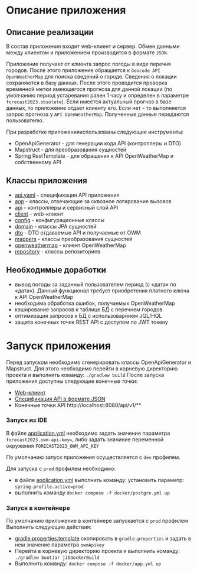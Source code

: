 # Описание приложения

## Описание реализации

В состав приложения входит web-клиент и сервер. Обмен данными между клиентом и приложением производится в
формате `JSON`.

Приложение получает от клиента запрос погоды в виде перечня городов. После этого приложение обращается
к `Geocode API OpenWeatherMap` для поиска сведений о городе. Сведения о локации сохраняются в базу данных. После этого
проводится проверка временной метки имеющегося прогноза для данной локации (по умолчанию период устаревания равен 1 часу
и определен в параметре `forecast2023.obsolete`). Если имеется актуальный прогноз в базе данных, то приложение отдает
клиенту
его. Если нет - то выполняется запрос прогноза у `API OpenWeatherMap`. Полученные данные передаются пользователю.

При разработке приложенияиспользованы следующие инструменты:

* OpenApiGenerator - для генерации кода API (контроллеры и DTO)
* Mapstruct - для преобразования сущностей
* Spring RestTemplate - для обращения к API OpenWeatherMap и собственному API

## Классы приложения

* [api.yaml](src%2Fmain%2Fresources%2Fstatic%2Fapi.yaml) - спецификация API приложения
* [aop](src%2Fmain%2Fjava%2Fvitaliiev%2Fforecast2023%2Faop) - классы, отвечающие за сквозное логирование вызовов
* [api](src/main/java/vitaliiev/forecast2023/api) - контроллеры и сервисный слой API
* [client](src%2Fmain%2Fjava%2Fvitaliiev%2Fforecast2023%2Fclient) - web-клиент
* [config](src%2Fmain%2Fjava%2Fvitaliiev%2Fforecast2023%2Fconfig) - конфигурационные классы
* [domain](src%2Fmain%2Fjava%2Fvitaliiev%2Fforecast2023%2Fdomain) - классы JPA сущностей
* [dto](src%2Fmain%2Fjava%2Fvitaliiev%2Fforecast2023%2Fdto) - DTO отдаваемые API и получаемые от OWM
* [mappers](src%2Fmain%2Fjava%2Fvitaliiev%2Fforecast2023%2Fmappers) - классы преобразования сущностей
* [openweathermap](src%2Fmain%2Fjava%2Fvitaliiev%2Fforecast2023%2Fopenweathermap) - клиент OpenWeatherMap
* [repository](src%2Fmain%2Fjava%2Fvitaliiev%2Fforecast2023%2Frepository) - классы репозиториев

## Необходимые доработки

* вывод погоды за заданный пользователем период (с «дата» по «дата»). Данный функционал требует приобретения платного
  ключа к API OpenWeatherMap
* необходима обработка ошибок, получаемых OpenWeatherMap
* кэширование запросов к таблице БД с перечнем городов
* оптимизация запросов к БД с использоварнием JQL/HQL
* защита конечных точек REST API с доступом по JWT токену

# Запуск приложения

Перед запуском необходимо сгенерировать классы OpenApiGenerator и Mapstruct. Для этого необходимо перейти в корневую
директорию проекта и выполнить команду: `./gradlew build`
После запуска приложения доступны следующие конечные точки:

* [Web-клиент](http://localhost:8080)
* [Спецификация API в формате JSON](http://localhost:8080/v3/api-docs)
* Конечные точки API http://localhost:8080/api/v1/**

### Запуск из IDE

В файле [application.yml](src/main/resources/application.yml) необходимо задать значение параметра
`forecast2023.owm-api-key=`, либо задать значиние переменной окружения `FORECAST2023_OWM_API_KEY`

По умолчанию запуск приложения осуществляется с `dev` профилем.

Для запуска c `prod` профилем необходимо:

* в файле [application.yml](src/main/resources/application.yml) выполнить команду: установить
  параметр: `spring.profile.active=prod`
* выполнить команду `docker compose -f docker/postgre.yml up`

### Запуск в контейнере

По умолчанию приложение в контейнере запускается с `prod` профилем
Выполнить следующие действия:

* [gradle.properties.template](gradle.properties.template) скопировать в `gradle.properties` и задать в нем значение
  параметра `owmApikey`
* Перейти в корневую директорию проекта и выполнить команду: `./gradlew bootJar jibDockerBuild`
* Выполнить команду: `docker compose -f docker/app.yml up`
